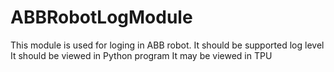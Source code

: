 # ABBRobotLogModule
This module is used for loging in ABB robot.
It should be supported log level
It should be viewed in Python program
It may be viewed in TPU

